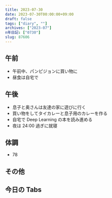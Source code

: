 ```yaml
---
title: 2023-07-30
date: 2023-07-30T00:00:00+09:00
draft: false
tags: ["diary", ""]
archives: ["2023-07"]
n年日記: ["0730"]
slug: 87606
---
```


## 午前

- 午前中、パンピジョンに買い物に
- 昼食は自宅で

## 午後

- 息子と奥さんは友達の家に遊びに行く
- 買い物をしてタイカレーと息子用のカレーを作る
- 自宅で Deep Learning の本を読み進める
- 夜は 24:00 過ぎに就寝

## 体調

- 78

## その他

## 今日の Tabs
